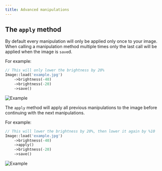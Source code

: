 ```yaml
---
title: Advanced manipulations
---
```


## The `apply` method

By default every manipulation will only be applied only once to your image. When calling a manipulation method multiple times only the last call will be applied when the image is `save`d.

For example:

```php
// This will only lower the brightness by 20%
Image::load('example.jpg')
    ->brightness(-40)
    ->brightness(-20)
    ->save()
```

![Example](https://docs.spatie.be/images/image/example-brightness.jpg)

The `apply` method will apply all previous manipulations to the image before continuing with the next manipulations.

For example:

```php
// This will lower the brightness by 20%, then lower it again by %10
Image::load('example.jpg')
    ->brightness(-40)
    ->apply()
    ->brightness(-20)
    ->save()
```

![Example](https://docs.spatie.be/images/image/example-advanced-manipulations.jpg)
